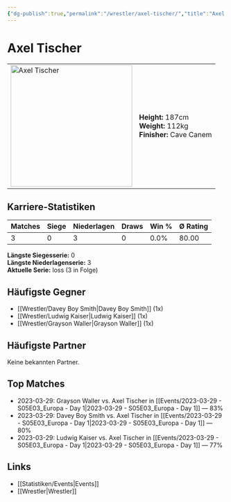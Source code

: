 ```yaml
---
{"dg-publish":true,"permalink":"/wrestler/axel-tischer/","title":"Axel Tischer","tags":["wrestler"],"noteIcon":""}
---
```



# Axel Tischer

<table>
        <tr>
        <td><img src="https://github.com/CptSpaulding1980/choke-slam-wrestling/releases/download/images/Axel_Tischer.png" width="280" alt="Axel Tischer"></td>
        <td>
        <b>Height:</b> 187cm<br>
        <b>Weight:</b> 112kg<br>
        <b>Finisher:</b> Cave Canem<br>
        </td>
        </tr>
        </table>
        
## Karriere-Statistiken

| Matches | Siege | Niederlagen | Draws | Win % | Ø Rating |
|---------|-------|-------------|-------|-------|-----------|
| 3 | 0 | 3 | 0 | 0.0% | 80.00 |

**Längste Siegesserie:** 0<br>**Längste Niederlagenserie:** 3<br>**Aktuelle Serie:** loss (3 in Folge)


## Häufigste Gegner
- [[Wrestler/Davey Boy Smith\|Davey Boy Smith]] (1x)
- [[Wrestler/Ludwig Kaiser\|Ludwig Kaiser]] (1x)
- [[Wrestler/Grayson Waller\|Grayson Waller]] (1x)

## Häufigste Partner
Keine bekannten Partner.

## Top Matches
- 2023-03-29: Grayson Waller vs. Axel Tischer in [[Events/2023-03-29 - S05E03_Europa - Day 1\|2023-03-29 - S05E03_Europa - Day 1]] — 83%
- 2023-03-29: Davey Boy Smith vs. Axel Tischer in [[Events/2023-03-29 - S05E03_Europa - Day 1\|2023-03-29 - S05E03_Europa - Day 1]] — 80%
- 2023-03-29: Ludwig Kaiser vs. Axel Tischer in [[Events/2023-03-29 - S05E03_Europa - Day 1\|2023-03-29 - S05E03_Europa - Day 1]] — 77%

## Links
- [[Statistiken/Events\|Events]]
- [[Wrestler\|Wrestler]]
